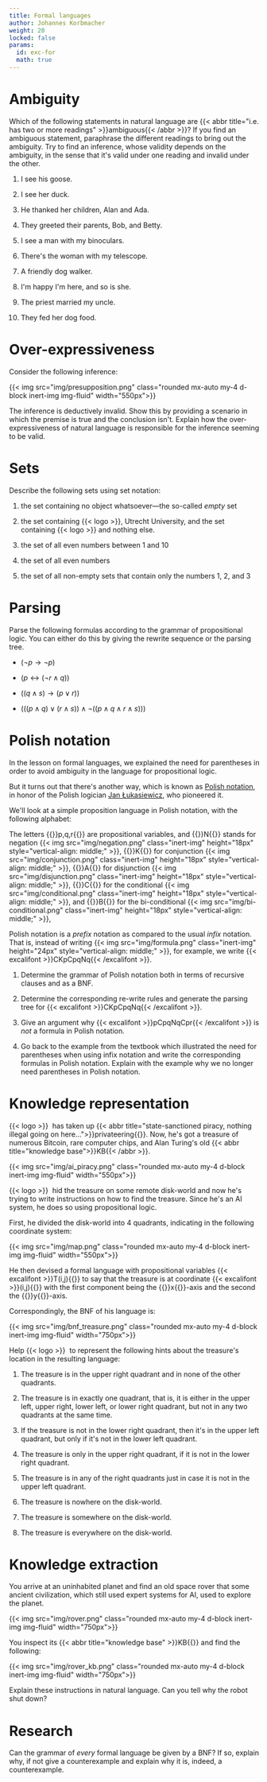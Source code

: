 ```yaml
---
title: Formal languages
author: Johannes Korbmacher
weight: 20
locked: false
params: 
  id: exc-for
  math: true
---
```


# Ambiguity

Which of the following statements in natural language are 
{{< abbr title="i.e. has two or more readings" >}}ambiguous{{< /abbr >}}? If
you find an ambiguous statement, paraphrase the different readings to bring out
the ambiguity. Try to find an inference, whose validity depends on the
ambiguity, in the sense that it's valid under one reading and invalid under the
other.

1. I see his goose.

2. I see her duck.

3. He thanked her children, Alan and Ada. 

4. They greeted their parents, Bob, and Betty. 

5. I see a man with my binoculars.

6. There's the woman with my telescope.

7. A friendly dog walker.

8. I'm happy I'm here, and so is she.

9. The priest married my uncle.

10. They fed her dog food.

# Over-expressiveness

Consider the following inference:

{{< img src="img/presupposition.png" class="rounded mx-auto my-4 d-block inert-img img-fluid" width="550px">}}

The inference is deductively invalid. Show this by providing a scenario in which
the premise is true and the conclusion isn't. Explain how the
over-expressiveness of natural language is responsible for the inference seeming
to be valid.

# Sets 

Describe the following sets using set notation:

1. the set containing no object whatsoever—the so-called _empty_ set

2. the set containing {{< logo >}}, Utrecht University, and the set containing
{{< logo >}} and nothing else.

3. the set of all even numbers between 1 and 10

4. the set of all even numbers 

5. the set of all non-empty sets that contain only the numbers 1, 2, and 3

# Parsing

Parse the following formulas according to the grammar of propositional logic.
You can either do this by giving the rewrite sequence or the parsing tree.

+ $(\neg p\to \neg p)$

+ $(p\leftrightarrow (\neg r\land q))$

+ $((q\land s)\to (p\lor r))$

+ $(((p\land q)\lor (r\land s))\land \neg ((p\land q\land r\land s)))$

# Polish notation

In the lesson on formal languages, we explained the need for parentheses in
order to avoid ambiguity in the language for propositional logic. 

But it turns out that there's another way, which is known as [Polish notation](https://en.wikipedia.org/wiki/Polish_notation),
in honor of the Polish logician [Jan
Łukasiewicz](https://en.wikipedia.org/wiki/Jan_%C5%81ukasiewicz), who pioneered
it.

We'll look at a simple proposition language in Polish notation, with the
following alphabet:

The letters {{<excalifont>}}p,q,r{{</excalifont>}} are propositional variables,
and {{<excalifont>}}N{{</excalifont>}} stands for negation {{< img
src="img/negation.png" class="inert-img" height="18px" style="vertical-align: middle;" >}}, {{<excalifont>}}K{{</excalifont>}} for conjunction  {{< img
src="img/conjunction.png" class="inert-img" height="18px" style="vertical-align: middle;" >}}, {{<excalifont>}}A{{</excalifont>}} for disjunction {{< img
src="img/disjunction.png" class="inert-img" height="18px" style="vertical-align: middle;" >}}, {{<excalifont>}}C{{</excalifont>}} for the conditional {{< img
src="img/conditional.png" class="inert-img" height="18px" style="vertical-align: middle;" >}}, and {{<excalifont>}}B{{</excalifont>}} for the bi-conditional  {{< img
src="img/bi-conditional.png" class="inert-img" height="18px" style="vertical-align: middle;" >}}, 

Polish notation is a _prefix_ notation as compared to the usual _infix_
notation. That is, instead of writing {{< img src="img/formula.png" class="inert-img" height="24px" style="vertical-align: middle;" >}}, for example, we write {{< excalifont >}}CKpCpqNq{{< /excalifont >}}.

1. Determine the grammar of Polish notation both in terms of recursive clauses
   and as a BNF.

2. Determine the corresponding re-write rules and generate the parsing tree for 
{{< excalifont >}}CKpCpqNq{{< /excalifont >}}.

3. Give an argument why {{< excalifont >}}pCpqNqCpr{{< /excalifont >}} is _not_ a
   formula in Polish notation.

4. Go back to the example from the textbook which illustrated the need for
   parentheses when using infix notation and write the corresponding formulas in
   Polish notation. Explain with the example why we no longer need parentheses
in Polish notation.

# Knowledge representation

{{< logo >}}&nbsp; has taken up {{< abbr title="state-sanctioned piracy, nothing illegal going on here...">}}privateering{{</abbr>}}. Now, he's got a treasure of numerous Bitcoin, rare computer chips, and Alan Turing's old {{< abbr title="knowledge base">}}KB{{< /abbr >}}.

{{< img src="img/ai_piracy.png" class="rounded mx-auto my-4 d-block inert-img img-fluid" width="550px">}}

{{< logo >}}&nbsp; hid the treasure on some remote disk-world and now he's trying to
write instructions on how to find the treasure. Since he's an AI system, he
does so using propositional logic.

First, he divided the disk-world into 4 quadrants, indicating in the following coordinate system: 

{{< img src="img/map.png" class="rounded mx-auto my-4 d-block inert-img img-fluid" width="550px">}}

He then devised a formal language with propositional variables {{< excalifont >}}T(i,j){{</excalifont>}} to say that the treasure is at coordinate {{< excalifont >}}(i,j){{</excalifont>}} with the first component being the {{<excalifont>}}x{{</excalifont>}}-axis and the second the {{<excalifont>}}y{{</excalifont>}}-axis.

Correspondingly, the BNF of his language is:

{{< img src="img/bnf_treasure.png" class="rounded mx-auto my-4 d-block inert-img img-fluid" width="750px">}}


Help {{< logo >}}&nbsp; to represent the following hints about the treasure's location in the resulting language:

1. The treasure is in the upper right quadrant and in none of the other
   quadrants.

2. The treasure is in exactly one quadrant, that is, it is either in the upper
   left, upper right, lower left, or lower right quadrant, but not in any two
   quadrants at the same time.

3. If the treasure is not in the lower right quadrant, then it's in the upper
   left quadrant, but only if it's not in the lower left quadrant.

4. The treasure is only in the upper right quadrant, if it is not in the lower
   right quadrant.

5. The treasure is in any of the right quadrants just in case it is not in the
   upper left quadrant.

6. The treasure is nowhere on the disk-world.

7. The treasure is somewhere on the disk-world.

8. The treasure is everywhere on the disk-world.


# Knowledge extraction 

You arrive at an uninhabited planet and find an old space rover that some
ancient civilization, which still used expert systems for AI, used to explore
the planet. 

{{< img src="img/rover.png" class="rounded mx-auto my-4 d-block inert-img img-fluid" width="750px">}}

You inspect its {{< abbr title="knowledge base" >}}KB{{</abbr>}} and find the
following:

{{< img src="img/rover_kb.png" class="rounded mx-auto my-4 d-block inert-img img-fluid" width="750px">}}

Explain these instructions in natural language. Can you tell why the robot shut
down?

# Research

Can the grammar of _every_ formal language be given by a BNF? If so, explain
why, if not give a counterexample and explain why it is, indeed, a
counterexample.
